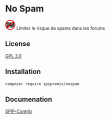 # No Spam

![Logo](images/nospam-32.png) Limiter le risque de spams dans les forums

## License

[GPL 3.0](LICENSE)

## Installation

```bash
composer require spipremix/nospam
```

## Documenation

[SPIP-Contrib](https://contrib.spip.net/NoSPAM,1165)

